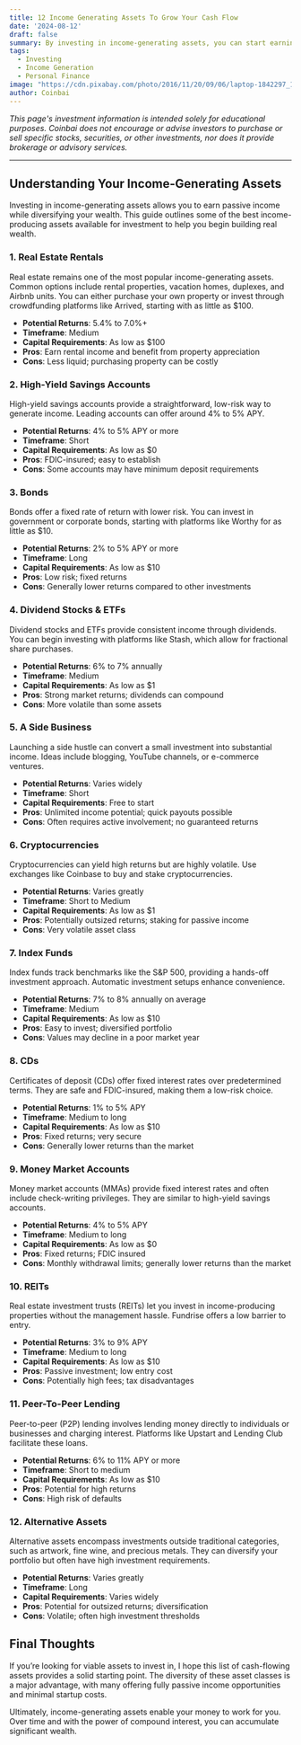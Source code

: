 ```yaml
---
title: 12 Income Generating Assets To Grow Your Cash Flow
date: '2024-08-12'
draft: false
summary: By investing in income-generating assets, you can start earning passive income while diversifying your wealth. This guide covers some of the best income-producing assets you can invest in to begin growing real wealth.
tags:
  - Investing
  - Income Generation
  - Personal Finance
image: "https://cdn.pixabay.com/photo/2016/11/20/09/06/laptop-1842297_1280.jpg"
author: Coinbai
---
```

*This page's investment information is intended solely for educational purposes. Coinbai does not encourage or advise investors to purchase or sell specific stocks, securities, or other investments, nor does it provide brokerage or advisory services.*

---

## Understanding Your Income-Generating Assets

Investing in income-generating assets allows you to earn passive income while diversifying your wealth. This guide outlines some of the best income-producing assets available for investment to help you begin building real wealth.

### 1. Real Estate Rentals

Real estate remains one of the most popular income-generating assets. Common options include rental properties, vacation homes, duplexes, and Airbnb units. You can either purchase your own property or invest through crowdfunding platforms like Arrived, starting with as little as $100.

- **Potential Returns**: 5.4% to 7.0%+
- **Timeframe**: Medium
- **Capital Requirements**: As low as $100
- **Pros**: Earn rental income and benefit from property appreciation
- **Cons**: Less liquid; purchasing property can be costly

### 2. High-Yield Savings Accounts

High-yield savings accounts provide a straightforward, low-risk way to generate income. Leading accounts can offer around 4% to 5% APY.

- **Potential Returns**: 4% to 5% APY or more
- **Timeframe**: Short
- **Capital Requirements**: As low as $0
- **Pros**: FDIC-insured; easy to establish
- **Cons**: Some accounts may have minimum deposit requirements

### 3. Bonds

Bonds offer a fixed rate of return with lower risk. You can invest in government or corporate bonds, starting with platforms like Worthy for as little as $10.

- **Potential Returns**: 2% to 5% APY or more
- **Timeframe**: Long
- **Capital Requirements**: As low as $10
- **Pros**: Low risk; fixed returns
- **Cons**: Generally lower returns compared to other investments

### 4. Dividend Stocks & ETFs

Dividend stocks and ETFs provide consistent income through dividends. You can begin investing with platforms like Stash, which allow for fractional share purchases.

- **Potential Returns**: 6% to 7% annually
- **Timeframe**: Medium
- **Capital Requirements**: As low as $1
- **Pros**: Strong market returns; dividends can compound
- **Cons**: More volatile than some assets

### 5. A Side Business

Launching a side hustle can convert a small investment into substantial income. Ideas include blogging, YouTube channels, or e-commerce ventures.

- **Potential Returns**: Varies widely
- **Timeframe**: Short
- **Capital Requirements**: Free to start
- **Pros**: Unlimited income potential; quick payouts possible
- **Cons**: Often requires active involvement; no guaranteed returns

### 6. Cryptocurrencies

Cryptocurrencies can yield high returns but are highly volatile. Use exchanges like Coinbase to buy and stake cryptocurrencies.

- **Potential Returns**: Varies greatly
- **Timeframe**: Short to Medium
- **Capital Requirements**: As low as $1
- **Pros**: Potentially outsized returns; staking for passive income
- **Cons**: Very volatile asset class

### 7. Index Funds

Index funds track benchmarks like the S&P 500, providing a hands-off investment approach. Automatic investment setups enhance convenience.

- **Potential Returns**: 7% to 8% annually on average
- **Timeframe**: Medium
- **Capital Requirements**: As low as $10
- **Pros**: Easy to invest; diversified portfolio
- **Cons**: Values may decline in a poor market year

### 8. CDs

Certificates of deposit (CDs) offer fixed interest rates over predetermined terms. They are safe and FDIC-insured, making them a low-risk choice.

- **Potential Returns**: 1% to 5% APY
- **Timeframe**: Medium to long
- **Capital Requirements**: As low as $10
- **Pros**: Fixed returns; very secure
- **Cons**: Generally lower returns than the market

### 9. Money Market Accounts

Money market accounts (MMAs) provide fixed interest rates and often include check-writing privileges. They are similar to high-yield savings accounts.

- **Potential Returns**: 4% to 5% APY
- **Timeframe**: Medium to long
- **Capital Requirements**: As low as $0
- **Pros**: Fixed returns; FDIC insured
- **Cons**: Monthly withdrawal limits; generally lower returns than the market

### 10. REITs

Real estate investment trusts (REITs) let you invest in income-producing properties without the management hassle. Fundrise offers a low barrier to entry.

- **Potential Returns**: 3% to 9% APY
- **Timeframe**: Medium to long
- **Capital Requirements**: As low as $10
- **Pros**: Passive investment; low entry cost
- **Cons**: Potentially high fees; tax disadvantages

### 11. Peer-To-Peer Lending

Peer-to-peer (P2P) lending involves lending money directly to individuals or businesses and charging interest. Platforms like Upstart and Lending Club facilitate these loans.

- **Potential Returns**: 6% to 11% APY or more
- **Timeframe**: Short to medium
- **Capital Requirements**: As low as $10
- **Pros**: Potential for high returns
- **Cons**: High risk of defaults

### 12. Alternative Assets

Alternative assets encompass investments outside traditional categories, such as artwork, fine wine, and precious metals. They can diversify your portfolio but often have high investment requirements.

- **Potential Returns**: Varies greatly
- **Timeframe**: Long
- **Capital Requirements**: Varies widely
- **Pros**: Potential for outsized returns; diversification
- **Cons**: Volatile; often high investment thresholds

## Final Thoughts

If you’re looking for viable assets to invest in, I hope this list of cash-flowing assets provides a solid starting point. The diversity of these asset classes is a major advantage, with many offering fully passive income opportunities and minimal startup costs.

Ultimately, income-generating assets enable your money to work for you. Over time and with the power of compound interest, you can accumulate significant wealth.
